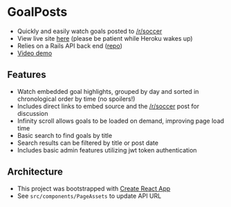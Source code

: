 # GoalPosts
* Quickly and easily watch goals posted to [/r/soccer](http://www.reddit.com/r/soccer)
* View live site [here](http://www.goal-posts.com/) (please be patient while Heroku wakes up)
* Relies on a Rails API back end ([repo](https://github.com/davidtom/goalposts-api))
* [Video demo](https://www.youtube.com/watch?v=gYBnEtYsUD0&feature=youtu.be)

## Features
* Watch embedded goal highlights, grouped by day and sorted in chronological order by time (no spoilers!)
* Includes direct links to embed source and the [/r/soccer](http://www.reddit.com/r/soccer) post for discussion
* Infinity scroll allows goals to be loaded on demand, improving page load time
* Basic search to find goals by title
* Search results can be filtered by title or post date
* Includes basic admin features utilizing jwt token authentication

## Architecture
* This project was bootstrapped with [Create React App](https://github.com/facebookincubator/create-react-app)
* See ```src/components/PageAssets``` to update API URL

